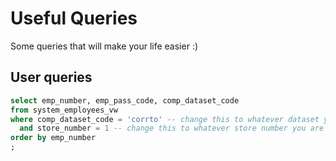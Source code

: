 # Useful Queries

Some queries that will make your life easier :)

## User queries
```sql
select emp_number, emp_pass_code, comp_dataset_code
from system_employees_vw
where comp_dataset_code = 'corrto' -- change this to whatever dataset you need
  and store_number = 1 -- change this to whatever store number you are trying to log into
order by emp_number
;
```

